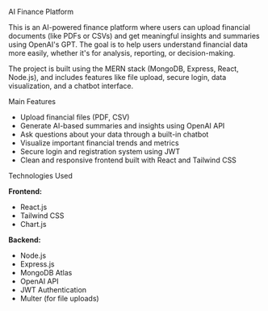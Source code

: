  AI Finance Platform

This is an AI-powered finance platform where users can upload financial documents (like PDFs or CSVs) and get meaningful insights and summaries using OpenAI's GPT. The goal is to help users understand financial data more easily, whether it's for analysis, reporting, or decision-making.

The project is built using the MERN stack (MongoDB, Express, React, Node.js), and includes features like file upload, secure login, data visualization, and a chatbot interface.

 Main Features

- Upload financial files (PDF, CSV)
- Generate AI-based summaries and insights using OpenAI API
- Ask questions about your data through a built-in chatbot
- Visualize important financial trends and metrics
- Secure login and registration system using JWT
- Clean and responsive frontend built with React and Tailwind CSS


Technologies Used

**Frontend:**
- React.js
- Tailwind CSS
- Chart.js

**Backend:**
- Node.js
- Express.js
- MongoDB Atlas
- OpenAI API
- JWT Authentication
- Multer (for file uploads)
